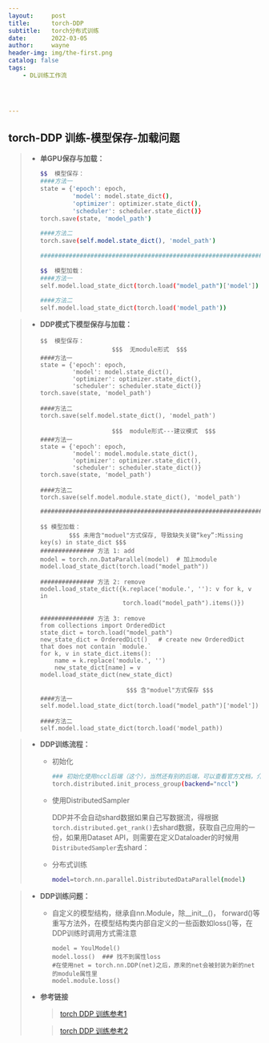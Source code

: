```yaml
---
layout:     post
title:      torch-DDP
subtitle:   torch分布式训练
date:       2022-03-05
author:     wayne
header-img: img/the-first.png
catalog: false
tags:
    - DL训练工作流




---
```


## torch-DDP 训练-模型保存-加载问题

> * **单GPU保存与加载：**
>
>   ```sh
>   $$  模型保存：
>   ####方法一
>   state = {'epoch': epoch,
>            'model': model.state_dict(),
>            'optimizer': optimizer.state_dict(),
>            'scheduler': scheduler.state_dict()}
>   torch.save(state, 'model_path')
>       
>   ####方法二
>   torch.save(self.model.state_dict(), 'model_path')
>       
>   #######################################################################################
>       
>   $$  模型加载：
>   ####方法一
>   self.model.load_state_dict(torch.load("model_path")['model'])
>       
>   ####方法二
>   self.model.load_state_dict(torch.load('model_path'))
>   ```

> * **DDP模式下模型保存与加载：**
>
>   ```shell
>   $$  模型保存：
>                       $$$  无module形式  $$$
>   ####方法一
>   state = {'epoch': epoch,
>            'model': model.state_dict(),
>            'optimizer': optimizer.state_dict(),
>            'scheduler': scheduler.state_dict()}
>   torch.save(state, 'model_path')
>       
>   ####方法二
>   torch.save(self.model.state_dict(), 'model_path')
>       
>                       $$$  module形式---建议模式  $$$
>   ####方法一
>   state = {'epoch': epoch,
>            'model': model.module.state_dict(),
>            'optimizer': optimizer.state_dict(),
>            'scheduler': scheduler.state_dict()}
>   torch.save(state, 'model_path')
>       
>   ####方法二
>   torch.save(self.model.module.state_dict(), 'model_path')
>       
>   #######################################################################################
>       
>   $$ 模型加载：  
>           $$$ 未用含"moduel"方式保存, 导致缺失关键“key”:Missing key(s) in state_dict $$$
>   ############### 方法 1: add
>   model = torch.nn.DataParallel(model)  # 加上module
>   model.load_state_dict(torch.load("model_path"))
>       
>   ############### 方法 2: remove
>   model.load_state_dict({k.replace('module.', ''): v for k, v in                 
>                          torch.load("model_path").items()})
>       
>   ############### 方法 3: remove
>   from collections import OrderedDict
>   state_dict = torch.load("model_path")
>   new_state_dict = OrderedDict()   # create new OrderedDict that does not contain `module.`
>   for k, v in state_dict.items():
>       name = k.replace('module.', '')
>       new_state_dict[name] = v
>   model.load_state_dict(new_state_dict)
>       
>                           $$$ 含"moduel"方式保存 $$$
>   ####方法一
>   self.model.load_state_dict(torch.load("model_path")['model'])
>       
>   ####方法二
>   self.model.load_state_dict(torch.load('model_path))
>   ```

> * **DDP训练流程：**
>
>   - 初始化 
>
>     ```sh
>     ### 初始化使用nccl后端（这个），当然还有别的后端，可以查看官方文档，介绍的比较清晰
>     torch.distributed.init_process_group(backend="nccl")
>     ```
>
>   - 使用DistributedSampler
>
>     DDP并不会自动shard数据如果自己写数据流，得根据`torch.distributed.get_rank()`去shard数据，获取自己应用的一份，如果用Dataset API，则需要在定义Dataloader的时候用`DistributedSampler`去shard：
>
>   - 分布式训练
>
>     ```sh
>     model=torch.nn.parallel.DistributedDataParallel(model)
>     ```

> * **DDP训练问题：**
>
>   * 自定义的模型结构，继承自nn.Module，除__init__()， forward()等重写方法外，在模型结构类内部自定义的一些函数如loss()等，在DDP训练时调用方式需注意
>
>     ```shell
>     model = YoulModel()
>     model.loss()  ### 找不到属性loss
>     #在使用net = torch.nn.DDP(net)之后，原来的net会被封装为新的net的module属性里
>     model.module.loss()
>     ```
>
> * **参考链接**
>
>   > [torch DDP 训练参考1](https://zhuanlan.zhihu.com/p/95700549)
>
>   > [torch DDP 训练参考2](https://zhuanlan.zhihu.com/p/145427849)
>
> 
>
> 